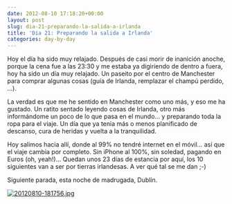 ```yaml
---
date: 2012-08-10 17:18:20+00:00
layout: post
slug: dia-21-preparando-la-salida-a-irlanda
title: 'Día 21: Preparando la salida a Irlanda'
categories: day-by-day
---
```


Hoy el día ha sido muy relajado. Después de casi morir de inanición anoche, porque la cena fue a las 23:30 y me estaba ya digiriendo de dentro a fuera, hoy ha sido un día muy relajado. Un paseito por el centro de Manchester para comprar algunas cosas (guía de Irlanda, remplazar el champú perdido, ...).

La verdad es que me he sentido en Manchester como uno más, y eso me ha gustado. Un ratito sentado leyendo cosas de Irlanda, otro más informándome un poco de lo que pasa en el mundo... y preparando toda la ropa para el viaje. Un día que ya tenia más o menos planificado de descanso, cura de heridas y vuelta a la tranquilidad.

Hoy salimos hacia allí, donde al 99% no tendré internet en el móvil... así que el viaje cambia por completo. Sin iPhone al 100%, sin soledad, pagando en Euros (oh, yeah!)... Quedan unos 23 días de estancia por aquí, los 10 siguientes van a ser por tierras irlandesas. A ver qué tal se me dan ;-)

Siguiente parada, esta noche de madrugada, Dublín.

[![20120810-181756.jpg](http://blog.migueljulian.com/wp-content/uploads/20120810-181756.jpg)](http://blog.migueljulian.com/wp-content/uploads/20120810-181756.jpg)
